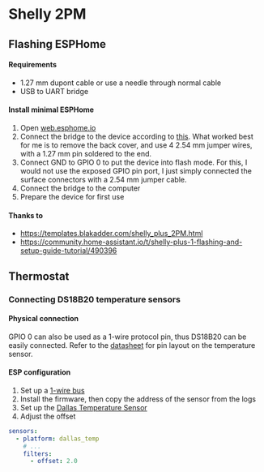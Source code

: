 # Shelly 2PM

## Flashing ESPHome

#### Requirements

- 1.27 mm dupont cable or use a needle through normal cable
- USB to UART bridge

#### Install minimal ESPHome

1. Open [web.esphome.io](https://web.esphome.io/)
2. Connect the bridge to the device according to [this](https://templates.blakadder.com/shelly_plus_2PM.html). What worked best for me is to remove the back cover, and use 4 2.54 mm jumper wires, with a 1.27 mm pin soldered to the end.
3. Connect GND to GPIO 0 to put the device into flash mode. For this, I would not use the exposed GPIO pin port, I just simply connected the surface connectors with a 2.54 mm jumper cable.
4. Connect the bridge to the computer
5. Prepare the device for first use

#### Thanks to

- https://templates.blakadder.com/shelly_plus_2PM.html
- https://community.home-assistant.io/t/shelly-plus-1-flashing-and-setup-guide-tutorial/490396

## Thermostat

### Connecting DS18B20 temperature sensors

#### Physical connection

GPIO 0 can also be used as a 1-wire protocol pin, thus DS18B20 can be easily connected. Refer to the [datasheet](https://www.analog.com/media/en/technical-documentation/data-sheets/DS18B20.pdf) for pin layout on the temperature sensor.

#### ESP configuration

1. Set up a [1-wire bus](https://esphome.io/components/one_wire#one-wire)
2. Install the firmware, then copy the address of the sensor from the logs
3. Set up the [Dallas Temperature Sensor](https://esphome.io/components/sensor/dallas_temp.html)
4. Adjust the offset

```yaml
sensors:
  - platform: dallas_temp
    # ...
    filters:
      - offset: 2.0
```
